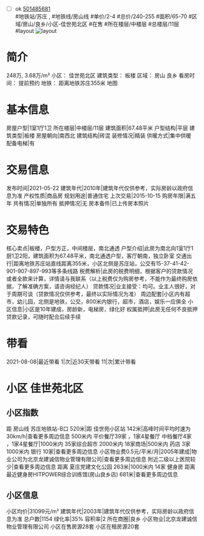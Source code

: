 - [ ] ok [501485681](https://bj.5i5j.com/ershoufang/501485681.html)  
 #地铁站/苏庄 ,  #地铁线/房山线
#单价/2-4 #总价/240-255 #面积/65-70   #区域/房山/良乡/小区-佳世苑北区 #在售 #所在楼层/中楼层 #总楼层/11层 #layout 
![layout](http://image2a.5i5j.com/scm/HOUSE_CUSTOMER/ba63ae53dde24211b451494daad749ef.jpg_P5.jpg) 
# 简介 
 248万,  3.68万/m² 
小区： 佳世苑北区
建筑类型： 板楼
区域： 房山 良乡
看房时间： 提前预约
地铁： 距离地铁苏庄355米 地图
# 基本信息 
 房屋户型|1室1厅1卫
所在楼层|中楼层/11层
建筑面积|67.48平米
户型结构|平层
建筑类型|板楼
房屋朝向|南西北
建筑结构|砖混
装修情况|精装
供暖方式|集中供暖
配备电梯|有
# 交易信息 
 发布时间|2021-05-22
建筑年代|2010年|建筑年代仅供参考，实际房龄以政府信息为准
产权性质|商品房
规划用途|普通住宅
上次交易|2015-10-15
购房年限|满五年
共有情况|单独所有
抵押情况|无
房本备件|已上传房本照片
# 交易特色 
 核心卖点|板楼，户型方正，中间楼层，南北通透
户型介绍|此房为南北向1室1厅1厨1卫2阳，建筑面积为67.48平米，南北通透户型，客厅朝南，独立卧室
交通出行|距离地铁苏庄站直线距离355米，小区北侧是苏庄站，公交有15-37-41-42-901-907-897-993等多条线路
税费解析|此房的税费明细，根据客户的贷款情况或者全款来计算，详情请与我联系（以上税费仅为购房参考，不能作为最终购房依据，了解准确方案，请咨询经纪人）
贷款情况|业主接受：均可。业主人很好，对于周期可谈（贷款情况仅供参考，最终以实际情况为准）
周边配套|小区内有超市，幼儿园，北侧是地铁，公交，800米内银行，超市，酒店，娱乐一应俱全
小区信息|小区是10年建成，房龄新，电梯房，绿化好
权属抵押|此房无任何不良抵押贷款记录，可随时配合后续手续
# 带看 
 2021-08-08|最近带看	 1|次|近30天带看	 11|次|累计带看
# 小区 佳世苑北区
## 小区指数 
 距 房山线 苏庄地铁站-B口 520米|距 佳世苑小区站 142米|高峰时间平均时速为30km/h|查看更多周边信息
500米内 平价餐厅39家 ，1家4星餐厅
中档餐厅4家 ，1家4星餐厅|1000米内 35家综合超市
2000米内 18家商场|500米内 药店 3家
1000米内 银行 10家|查看更多周边信息
小区物业费0.5元/平米/月|2005年建成|物业公司为北京龙建诚信物业管理有限公司|查看更多周边信息
附近二级以上医院较少|查看更多周边信息
距离 夏庄党建文化公园 263米|1000米内 14家 健身房
距离最近健身房HITPOWER综合训练馆(房山良乡店) 681米|查看更多周边信息
## 小区信息 
 小区均价|31099元/m²
建筑年代|2003年|建筑年代仅供参考，实际房龄以政府信息为准
总户数|1154
绿化率|35%
容积率|2
所在商圈|良乡
小区物业|北京龙建诚信物业管理有限公司
小区在售房源28套
小区在租房源20套
